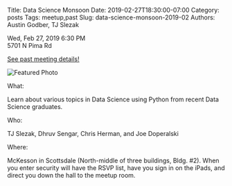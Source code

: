 Title: Data Science Monsoon
Date: 2019-02-27T18:30:00-07:00
Category: posts
Tags: meetup,past
Slug: data-science-monsoon-2019-02
Authors: Austin Godber, TJ Slezak

<div class="meetup-time">
<i class="far fa-clock"></i> Wed, Feb 27, 2019 6:30 PM
</div>

<div class="meetup-venue">
<i class="fas fa-map-marked-alt"></i> 5701 N Pima Rd
</div>



<i class="fab fa-meetup"></i> <a href="https://www.meetup.com/Phoenix-Python-Meetup-Group/events/258745719/">See past meeting details!</a>





![Featured Photo](https://secure.meetupstatic.com/photos/event/5/9/3/a/600_478462842.jpeg)



<p>What:</p> <p>Learn about various topics in Data Science using Python from recent Data Science graduates.</p> <p>Who:</p> <p>TJ Slezak, Dhruv Sengar, Chris Herman, and Joe Doperalski</p> <p>Where:</p> <p>McKesson in Scottsdale (North-middle of three buildings, Bldg. #2). When you enter security will have the RSVP list, have you sign in on the iPads, and direct you down the hall to the meetup room.</p> 